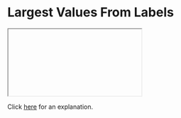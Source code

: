 # Largest Values From Labels 

<iframe></iframe>

Click [here](Explanation.md) for an explanation.

